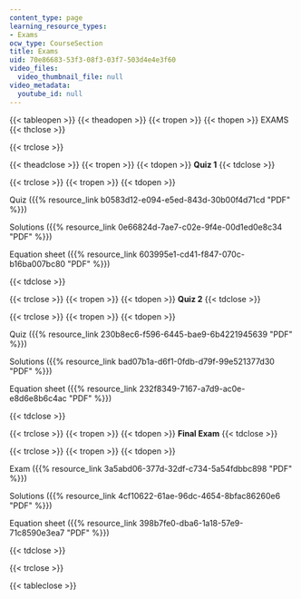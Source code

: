 ```yaml
---
content_type: page
learning_resource_types:
- Exams
ocw_type: CourseSection
title: Exams
uid: 70e86683-53f3-08f3-03f7-503d4e4e3f60
video_files:
  video_thumbnail_file: null
video_metadata:
  youtube_id: null
---
```


{{< tableopen >}}
{{< theadopen >}}
{{< tropen >}}
{{< thopen >}}
EXAMS
{{< thclose >}}

{{< trclose >}}

{{< theadclose >}}
{{< tropen >}}
{{< tdopen >}}
**Quiz 1**
{{< tdclose >}}

{{< trclose >}}
{{< tropen >}}
{{< tdopen >}}


Quiz ({{% resource_link b0583d12-e094-e5ed-843d-30b00f4d71cd "PDF" %}})

Solutions ({{% resource_link 0e66824d-7ae7-c02e-9f4e-00d1ed0e8c34 "PDF" %}})

Equation sheet ({{% resource_link 603995e1-cd41-f847-070c-b16ba007bc80 "PDF" %}})


{{< tdclose >}}

{{< trclose >}}
{{< tropen >}}
{{< tdopen >}}
**Quiz 2**
{{< tdclose >}}

{{< trclose >}}
{{< tropen >}}
{{< tdopen >}}


Quiz ({{% resource_link 230b8ec6-f596-6445-bae9-6b4221945639 "PDF" %}})

Solutions ({{% resource_link bad07b1a-d6f1-0fdb-d79f-99e521377d30 "PDF" %}})

Equation sheet ({{% resource_link 232f8349-7167-a7d9-ac0e-e8d6e8b6c4ac "PDF" %}})


{{< tdclose >}}

{{< trclose >}}
{{< tropen >}}
{{< tdopen >}}
**Final Exam**
{{< tdclose >}}

{{< trclose >}}
{{< tropen >}}
{{< tdopen >}}


Exam ({{% resource_link 3a5abd06-377d-32df-c734-5a54fdbbc898 "PDF" %}})

Solutions ({{% resource_link 4cf10622-61ae-96dc-4654-8bfac86260e6 "PDF" %}})

Equation sheet ({{% resource_link 398b7fe0-dba6-1a18-57e9-71c8590e3ea7 "PDF" %}})


{{< tdclose >}}

{{< trclose >}}

{{< tableclose >}}